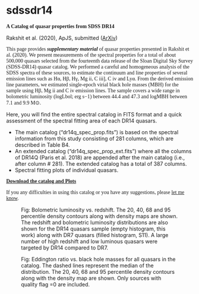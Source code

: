 # sdssdr14

<p class="has-huge-font-size"><font face="Times New Roman, Times, serif"><font face="Times New Roman, Times, serif"><strong>A Catalog of quasar properties from SDSS DR14</a> &nbsp;</strong>&nbsp;</font></font></p>


<!-- wp:paragraph -->
<p>Rakshit et al. (2020), ApJS, submitted (<a href="https://arxiv.org/pdf/1910.10395.pdf">ArXiv</a>)</p>
<!-- /wp:paragraph -->

<!-- wp:paragraph -->
<p><font face="Times New Roman, Times, serif">This page provides <em><strong>supplementary material</strong></em> of quasar properties presented in Rakshit et al. (2020). We present measurements of the spectral properties for a total of about 500,000 quasars selected from the fourteenth data release of the Sloan Digital Sky Survey (SDSS-DR14) quasar catalog. We performed a careful and homogeneous analysis of the SDSS spectra of these sources, to estimate the continuum and line properties of several emission lines such as Hα, Hβ, Hγ, Mg ii, C iii], C iv and Lyα. From the derived emission line parameters, we estimated single-epoch virial black hole masses (MBH) for the sample using Hβ, Mg ii and C iv emission lines. The sample covers a wide range in bolometric luminosity (logLbol; erg s−1) between 44.4 and 47.3 and logMBH between 7.1 and 9.9 M⊙. </font></p>
<!-- /wp:paragraph -->

Here, you will find the entire spectral catalog in FITS format and a quick assessment of the spectral fitting area of ​​each DR14 quasars. 

- The main catalog (“dr14q_spec_prop.fits”) is based on the spectral information from this study consisting of 281 columns, which are described in Table B4.
- An extended catalog (“dr14q_spec_prop_ext.fits”) where all the columns of DR14Q (Paris et al. 2018) are appended after the main catalog (i.e., after column # 281). The extended catalog has a total of 387 columns.
- Spectral fitting plots of individual quasars.

<!-- /wp:paragraph -->

<!-- wp:paragraph {"fontSize":"larger"} -->
<p class="has-larger-font-size"><font face="Times New Roman, Times, serif"><font face="Times New Roman, Times, serif"><strong><a href="https://seafile.utu.fi/d/9866433c200743119e92/">Download the catalog and Plots</a> &nbsp;</strong>&nbsp;</font></font></p>
<!-- /wp:paragraph -->

<p><font face="Times New Roman, Times, serif"><font face="Times New Roman, Times, serif">If you any difficulties in using this catalog or you have any suggestions, please <a href="mailto:suvenduat@gmail.com">let me know</a>.</font></font></p>


<figure class="wp-block-image"><img src="https://seafile.utu.fi/f/ea198a3fbef64c9aab01/?dl=1" alt="" class="wp-image-81"/><figcaption>Fig: Bolometric luminosity vs. redshift. The 20, 40, 68 and 95 percentile density contours along with density maps are shown. The redshift and bolometric luminosity distributions are also shown for the DR14 quasars sample (empty histogram, this work) along with DR7 quasars (filled histogram, S11). A large number of high redshift and low luminous quasars were targeted by DR14 compared to DR7.</figcaption></figure>

<figure class="wp-block-image"><img src="https://seafile.utu.fi/f/a84e8020fd8a45b0b0a4/?dl=1" alt="" class="wp-image-87"/><figcaption>Fig: Eddington ratio vs. black hole masses for all quasars in the catalog. The dashed lines represent the median of the distribution. The 20, 40, 68 and 95 percentile density contours along with the density map are shown. Only sources with quality flag =0 are included.</figcaption></figure>
